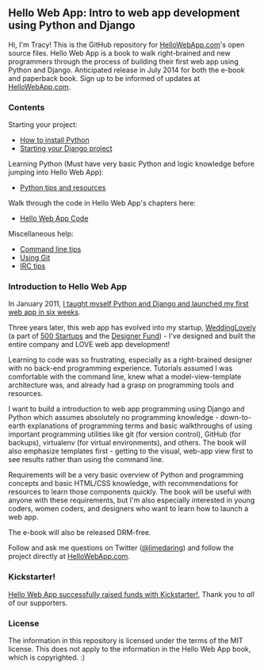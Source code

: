 ## Hello Web App: Intro to web app development using Python and Django

Hi, I'm Tracy! This is the GitHub repository for [HelloWebApp.com](http://hellowebapp.com)'s open source files. Hello Web App is a book to walk right-brained and new programmers through the process of building their first web app using Python and Django. Anticipated release in July 2014 for both the  e-book and paperback book. Sign up to be informed of updates at [HelloWebApp.com](http://hellowebapp.com).

### Contents

Starting your project:

* [How to install Python](https://github.com/limedaring/HelloWebApp/tree/master/installation-instructions)
* [Starting your Django project](https://github.com/limedaring/HelloWebApp/blob/master/installation-instructions/starting-your-project.md)

Learning Python (Must have very basic Python and logic knowledge before jumping
into Hello Web App):
* [Python tips and resources](https://github.com/limedaring/HelloWebApp/tree/master/python-tips)

Walk through the code in Hello Web App's chapters here:

* [Hello Web App Code](https://github.com/limedaring/HelloWebApp-Code)

Miscellaneous help:

* [Command line tips](https://github.com/limedaring/HelloWebApp/tree/master/command-line-tips)
* [Using Git](https://github.com/limedaring/HelloWebApp/tree/master/git-tips)
* [IRC tips](https://github.com/limedaring/HelloWebApp/tree/master/irc-tips)

### Introduction to Hello Web App 

In January 2011, [I taught myself Python and Django and launched my first web app in six weeks](http://www.limedaring.com/im-a-designer-who-learned-django-and-launched-her-first-webapp-in-6-weeks/).

Three years later, this web app has evolved into my startup, [WeddingLovely](http://weddinglovely.com) (a part of [500 Startups](http://500.co) and the [Designer Fund](http://designerfund.com)) - I've designed and built the entire company and LOVE web app development!

Learning to code was so frustrating, especially as a right-brained designer with no back-end programming experience. Tutorials assumed I was comfortable with the command line, knew what a model-view-template architecture was, and already had a grasp on programming tools and resources. 

I want to build a introduction to web app programming using Django and Python which assumes absolutely no programming knowledge - down-to-earth explanations of programming terms and basic walkthroughs of using important programming utilities like git (for version control), GitHub (for backups), virtualenv (for virtual environments), and others. The book will also emphasize templates first - getting to the visual, web-app view first to see results rather than using the command line.

Requirements will be a very basic overview of Python and programming concepts and basic HTML/CSS knowledge, with recommendations for resources to learn those components quickly. The book will be useful with anyone with these requirements, but I'm also especially interested in young coders, women coders, and designers who want to learn how to launch a web app.

The e-book will also be released DRM-free.

Follow and ask me questions on Twitter ([@limedaring](http://twitter.com/limedaring)) and follow the project directly at [HelloWebApp.com](http://hellowebapp.com).

### Kickstarter!

[Hello Web App successfully raised funds with
Kickstarter!](https://www.kickstarter.com/projects/1868398473/hello-web-app-intro-to-building-web-apps-with-djan),
Thank you to *all* of our supporters.

### License

The information in this repository is licensed under the terms of the MIT
license. This does not apply to the information in the Hello Web App book, which
is copyrighted. :)
